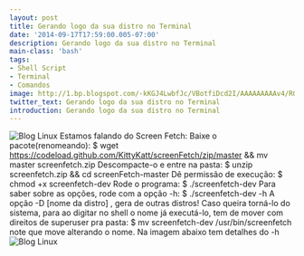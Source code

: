 ```yaml
---
layout: post
title: Gerando logo da sua distro no Terminal
date: '2014-09-17T17:59:00.005-07:00'
description: Gerando logo da sua distro no Terminal
main-class: 'bash'
tags:
- Shell Script
- Terminal
- Comandos
image: http://1.bp.blogspot.com/-kKGJ4LwbfJc/VBotfiDcd2I/AAAAAAAAAv4/RQwP5uoA9W4/s72-c/screenfetch.png
twitter_text: Gerando logo da sua distro no Terminal
introduction: Gerando logo da sua distro no Terminal
---
```

![Blog Linux](http://1.bp.blogspot.com/-kKGJ4LwbfJc/VBotfiDcd2I/AAAAAAAAAv4/RQwP5uoA9W4/s1600/screenfetch.png "Blog Linux")
Estamos falando do Screen Fetch:
Baixe o pacote(renomeando):
$ wget https://codeload.github.com/KittyKatt/screenFetch/zip/master &amp;&amp; mv master screenfetch.zip
Descompacte-o e entre na pasta:
$ unzip screenfetch.zip &amp;&amp; cd screenFetch-master
Dê permissão de execução:
$ chmod +x screenfetch-dev
Rode o programa:
$ ./screenfetch-dev
Para saber sobre as opções, rode com a opção -h:
$ ./screenfetch-dev -h
A opção -D [nome da distro] , gera de outras distros! 
Caso queira torná-lo do sistema, para ao digitar no shell o nome já executá-lo, tem de mover com direitos de superuser pra pasta: $ mv screenfetch-dev /usr/bin/screenfetch note que move alterando o nome.
Na imagem abaixo tem detalhes do -h
![Blog Linux](http://1.bp.blogspot.com/-mes5u69PHRE/VBotf48_fJI/AAAAAAAAAv8/qvWbNZfxbTA/s1600/screefetch2.png "Blog Linux")
